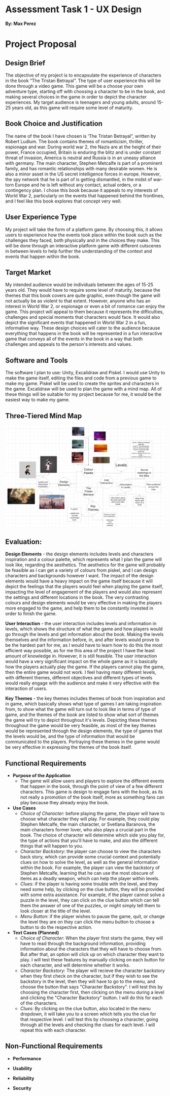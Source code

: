 # **Assessment Task 1 - UX Design**
**By: Max Perez**

# Project Proposal

## Design Brief

The objective of my project is to encapsulate the experience of characters in the book “The Tristan Betrayal”. The type of user experience this will be done through a video game. This game will be a choose your own adventure type, starting off with choosing a character to be in the book, and making several choices in the game in order to depict the character experiences. My target audience is teenagers and young adults, around 15-25 years old, as this game will require some level of maturity.

## Book Choice and Justification
The name of the book I have chosen is ‘The Tristan Betrayal”, written by Robert Ludlum. The book contains themes of romanticism, thriller, espionage and war. During world war 2, the Nazis are at the height of their power, France occupied, Britain is enduring the blitz and is under constant threat of invasion, America is neutral and Russia is in an uneasy alliance with germany. The main character, Stephen Metcalfe is part of a prominent family, and has romantic relationships with many desirable women. He is also a minor asset in the US secret intelligence forces in europe. However, the spy network that he is part of is getting dismantled, in the midst of war-torn Europe and he is left without any contact, actual orders, or a contingency plan. I chose this book because it appeals to my interests of World War 2, particularly on the events that happened behind the frontlines, and I feel like this book explores that concept very well. 

## User Experience Type
My project will take the form of a platform game. By choosing this, it allows users to experience how the events took place within the book such as the challenges they faced, both physically and in the choices they make. This will be done through an interactive platform game with different cutscenes in between levels to help further the understanding of the context and events that happen within the book.

## Target Market
My intended audience would be individuals between the ages of 15-25  years old. They would have to require some level of maturity, because the themes that this book covers are quite graphic, even though the game will not actually be as violent to that extent. However, anyone who has an interest in World War 2, or espionage or even a bit of romance can enjoy the game. This project will appeal to them because it represents the difficulties, challenges and special moments that characters would face. It would also depict the significant events that happened in World War 2 in a fun, informative way. These design choices will cater to the audience because everything that happens in the book will be represented in a fun interactive game that conveys all of the events in the book in a way that both challenges and appeals to the person's interests and values. 

##  Software and Tools 
The software I plan to use: Unity, Excalidraw and Piskel. I would use Unity to make the game itself, editing the files and code from a previous game to make my game. Piskel will be used to create the sprites and characters in the game. Excalidraw will be used to plan the game with a mind map. All of these things will be suitable for my project because for me, it would be the easiest way to make my game. 

## Three-Tiered Mind Map
![image](images/Screenshot%202025-03-11%20121846.png "Mind Map")


## Evaluation:

**Design Elements** - the design elements includes levels and characters inspiration and a colour palette, which represents what I plan the game will look like, regarding the aesthetics. The aesthetics for the game will probably be feasible as I can get a variety of colours from piskel, and I can design characters and backgrounds however I want. The impact of the design elements would have a heavy impact on the game itself because it will depict the feelings that the players would feel when playing the game itself, impacting the level of engagement of the players and would also represent the settings and different locations in the book. The very contrasting colours and design elements would be very effective in making the players more engaged to the game, and help them to be constantly invested in order to finish the game. 

**User Interaction** - the user interaction includes levels and information in levels, which shows the structure of what the game and how players would go through the levels and get information about the book. Making the levels themselves and the information before, in, and after levels would prove to be the hardest part for me, as I would have to learn how to do this the most efficient way possible, as for me this area of the project I have the least amount of knowledge in. However, it is still feasible. The user interaction would have a very significant impact on the whole game as it is basically how the players actually play the game. If the players cannot play the game, then the entire game would not work. I feel having many different levels, with different themes, different objectives and different types of levels would really engage with the audience and make it very effective with the interaction of users. 

**Key Themes** - the key themes includes themes of book from inspiration and in game, which basically shows what type of games I am taking inspiration from, to show what the game will turn out to look like in terms of type of game, and the themes of the book are listed to show what sort of themes the game will try to depict throughout it's levels. Depicting these themes throughout the game would be very feasible, as most of the key themes would be represented through the design elements, the type of games that the levels would be, and the type of information that would be communicated to the players. Portraying these themes in the game would be very effective in expressing the themes of the book itself.  

## Functional Requirements

- **Purpose of the Application**
    - The game will allow users and players to explore the different events that happen in the book, through the point of view of a few different characters. This game is design to engage fans with the book, as its not really a promotion of the book itself, more as something fans can play because they already enjoy the book. 
- **Use Cases**
     - *Choice of Character*: before playing the game, the player will have to choose what character they will play. For example, they could play Stephen Metcalfe, the main character, or Svetlana Baranova, the main characters former lover, who also plays a crucial part in the book. The choice of character will determine which side you play for, the type of actions that you'll have to make, and also the different things that will happen to you. 
     - *Character Backstory*: the player can choose to view the characters back story, which can provide some crucial context and potentially clues on how to solve the level, as well as the general information within the book. For example, the player can view the backstory of Stephen Metcalfe, learning that he can use the most obscure of items as a deadly weapon, which can help the player within levels.
    - *Clues*: if the player is having some trouble with the level, and they need some help, by clicking on the clue button, they will be provided with some extra assistance. For example, if the player cannot solve a puzzle in the level, they can click on the clue button which can tell them the answer of one of the puzzles, or might simply tell them to look closer at the title of the level.
    - *Menu Button*: if the player wishes to pause the game, quit, or change the level they are on they can click the menu button to choose a button to do the respective action.
- **Text Cases (Planned)**
    - *Choice of Character*: When the player first starts the game, they will have to read through the background information, providing information about the characters that they will have to choose from. But after that, an option will click up on which character they want to play. I will test these features by manually clicking on each button for each character, and will determine whether it works. 
    - *Character Backstory*: The player will recieve the character backstory when they first check on the character, but if they wish to see the backstory in the level, then they will have to go to the menu, and choose the button that says "Character Backstory". I will test this by choosing the character first, then clicking on the menu during a level and clicking the "Character Backstory" button. I will do this for each of the characters.
    - *Clues*: By clicking on the clue button, also located in the menu dropdown, it will take you to a screen which tells you the clue for that respective level. I will test this by choosing a character, going through all the levels and checking the clues for each level. I will repeat this with each character.
    
## Non-Functional Requirements

- **Performance**

- **Usability**

- **Reliability**

- **Security**


